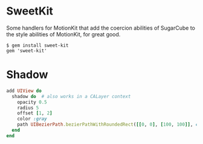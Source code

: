# SweetKit

Some handlers for MotionKit that add the coercion abilities of SugarCube to the
style abilities of MotionKit, for great good.

    $ gem install sweet-kit
    gem 'sweet-kit'

# Shadow

```ruby
add UIView do
  shadow do  # also works in a CALayer context
    opacity 0.5
    radius 5
    offset [1, 2]
    color :gray
    path UIBezierPath.bezierPathWithRoundedRect([[0, 0], [100, 100]], cornerRadius: 5)
  end
end
```

